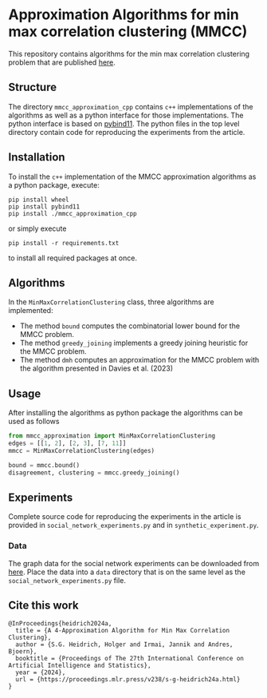 # Approximation Algorithms for min max correlation clustering (MMCC)

This repository contains algorithms for the min max correlation clustering problem that are published [here](https://proceedings.mlr.press/v238/s-g-heidrich24a.html).

## Structure

The directory `mmcc_approximation_cpp` contains `c++` implementations of the algorithms 
as well as a python interface for those implementations. 
The python interface is based on [pybind11](https://pybind11.readthedocs.io/en/stable/index.html).
The python files in the top level directory contain code for reproducing the experiments from the article.

## Installation

To install the `c++` implementation of the MMCC approximation algorithms as a python package, execute:
```
pip install wheel
pip install pybind11
pip install ./mmcc_approximation_cpp
```
or simply execute
```
pip install -r requirements.txt
```
to install all required packages at once.

## Algorithms

In the `MinMaxCorrelationClustering` class, three algorithms are implemented:
- The method `bound` computes the combinatorial lower bound for the MMCC problem.
- The method `greedy_joining` implements a greedy joining heuristic for the MMCC problem.
- The method `dmh` computes an approximation for the MMCC problem with the algorithm presented in Davies et al. (2023) 


## Usage
After installing the algorithms as python package the algorithms can be used as follows
```python
from mmcc_approximation import MinMaxCorrelationClustering
edges = [[1, 2], [2, 3], [7, 11]]
mmcc = MinMaxCorrelationClustering(edges)

bound = mmcc.bound()
disagreement, clustering = mmcc.greedy_joining()
```

## Experiments

Complete source code for reproducing the experiments in the article is provided in `social_network_experiments.py` and
in `synthetic_experiment.py`.

### Data
The graph data for the social network experiments can be downloaded from [here](https://snap.stanford.edu/data/).
Place the data into a `data` directory that is on the same level as the `social_network_experiments.py` file.


## Cite this work

```
@InProceedings{heidrich2024a,
  title = {A 4-Approximation Algorithm for Min Max Correlation Clustering},
  author = {S.G. Heidrich, Holger and Irmai, Jannik and Andres, Bjoern},
  booktitle = {Proceedings of The 27th International Conference on Artificial Intelligence and Statistics},
  year = {2024},
  url = {https://proceedings.mlr.press/v238/s-g-heidrich24a.html}
}
```
